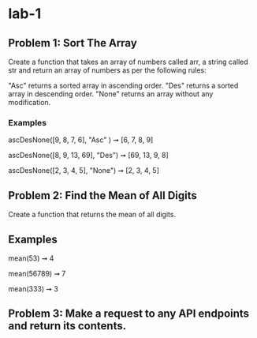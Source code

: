 # lab-1

## Problem 1: Sort The Array

Create a function that takes an array of numbers called arr, a string called str and return an array of numbers as per the following rules:

"Asc" returns a sorted array in ascending order.
"Des" returns a sorted array in descending order.
"None" returns an array without any modification.

### Examples
ascDesNone([9, 8, 7, 6], "Asc" ) ➞ [6, 7, 8, 9]

ascDesNone([8, 9, 13, 69], "Des") ➞ [69, 13, 9, 8]

ascDesNone([2, 3, 4, 5], "None") ➞ [2, 3, 4, 5]

## Problem 2: Find the Mean of All Digits

Create a function that returns the mean of all digits.

## Examples
mean(53) ➞ 4

mean(56789) ➞ 7

mean(333) ➞ 3

## Problem 3: Make a request to any API endpoints and return its contents.
